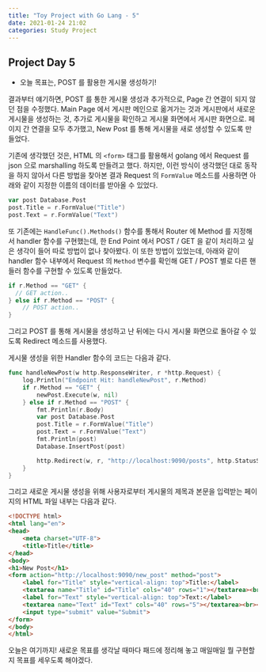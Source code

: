 ```yaml
---
title: "Toy Project with Go Lang - 5"
date: 2021-01-24 21:02
categories: Study Project
---
```


## Project Day 5

- 오늘 목표는, POST 를 활용한 게시물 생성하기!

결과부터 얘기하면, POST 를 통한 게시물 생성과 추가적으로, Page 간 연결이 되지 않던 점을 수정했다.
Main Page 에서 게시판 메인으로 옮겨가는 것과 게시판에서 새로운 게시물을 생성하는 것, 추가로 게시물을 확인하고 게시물 화면에서 게시판 화면으로.
페이지 간 연결을 모두 추가했고, New Post 를 통해 게시물을 새로 생성할 수 있도록 만들었다.

기존에 생각했던 것은, HTML 의 `<form>` 태그를 활용해서 golang 에서 Request 를 json 으로 marshalling 하도록 만들려고 했다.
하지만, 이런 방식이 생각했던 대로 동작을 하지 않아서 다른 방법을 찾아본 결과 Request 의 `FormValue` 메소드를 사용하면 아래와 같이 지정한 이름의 데이터를 받아올 수 있었다.

```go
var post Database.Post
post.Title = r.FormValue("Title")
post.Text = r.FormValue("Text")
```

또 기존에는 `HandleFunc().Methods()` 함수를 통해서 Router 에 Method 를 지정해서 handler 함수를 구현했는데, 한 End Point 에서 POST / GET 을 같이 처리하고 싶은 생각이 들어 따로 방법이 없나 찾아봤다.
이 또한 방법이 있었는데, 아래와 같이 handler 함수 내부에서 Request 의 `Method` 변수를 확인해 GET / POST 별로 다른 핸들러 함수를 구현할 수 있도록 만들었다.

```go
if r.Method == "GET" {
  // GET action..
} else if r.Method == "POST" {
	// POST action..
}
```

그리고 POST 를 통해 게시물을 생성하고 난 뒤에는 다시 게시물 화면으로 돌아갈 수 있도록 Redirect 메소드를 사용했다.

게시물 생성을 위한 Handler 함수의 코드는 다음과 같다.

```go
func handleNewPost(w http.ResponseWriter, r *http.Request) {
	log.Println("Endpoint Hit: handleNewPost", r.Method)
	if r.Method == "GET" {
		newPost.Execute(w, nil)
	} else if r.Method == "POST" {
		fmt.Println(r.Body)
		var post Database.Post
		post.Title = r.FormValue("Title")
		post.Text = r.FormValue("Text")
		fmt.Println(post)
		Database.InsertPost(post)

		http.Redirect(w, r, "http://localhost:9090/posts", http.StatusSeeOther)
	}
}
```

그리고 새로운 게시물 생성을 위해 사용자로부터 게시물의 제목과 본문을 입력받는 페이지의 HTML 파일 내부는 다음과 같다.

```html
<!DOCTYPE html>
<html lang="en">
<head>
    <meta charset="UTF-8">
    <title>Title</title>
</head>
<body>
<h1>New Post</h1>
<form action="http://localhost:9090/new_post" method="post">
    <label for="Title" style="vertical-align: top">Title:</label>
    <textarea name="Title" id="Title" cols="40" rows="1"></textarea><br><br>
    <label for="Text" style="vertical-align: top">Text:</label>
    <textarea name="Text" id="Text" cols="40" rows="5"></textarea><br><br>
    <input type="submit" value="Submit">
</form>
</body>
</html>
```

오늘은 여기까지!
새로운 목표를 생각날 때마다 패드에 정리해 놓고 매일매일 뭘 구현할 지 목표를 세우도록 해야겠다.
